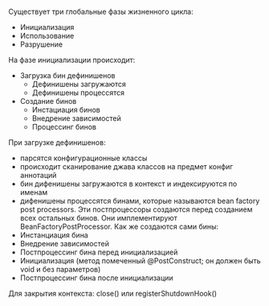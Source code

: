 Существует три глобальные фазы жизненного цикла:
* Инициализация
* Использование
* Разрушение

На фазе инициализации происходит:
* Загрузка бин дефинишенов
  * Дефинишены загружаются
  * Дефинишены процессятся
* Создание бинов
  * Инстациация бинов
  * Внедрение зависимостей
  * Процессинг бинов

При загрузке дефинишенов:
  * парсятся конфигурационные классы
  * происходит сканирование джава классов на предмет конфиг аннотаций
  * бин дифенишены загружаются в контекст и индексируются по именам
  * дифенишены процессятся бинами, которые называются bean factory post processors. 
Эти постпроцессоры создаются перед созданием всех остальных бинов. Они имплементируют BeanFactoryPostProcessor.
Как же создаются сами бины:
  * Инстанциация бина
  * Внедрение зависимостей
  * Постпроцессинг бина перед инициализацией
  * Инициализация (метод помеченный @PostConstruct; он должен быть void и без параметров)
  * Постпроцессинг бина после инициализации


Для закрытия контекста: close() или registerShutdownHook()